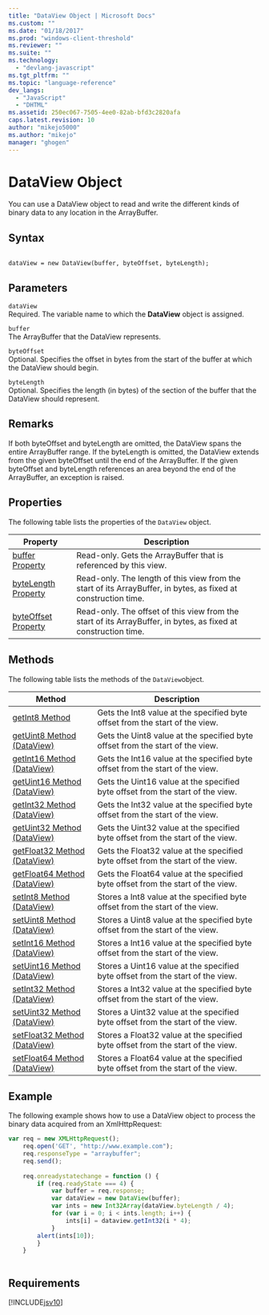 ```yaml
---
title: "DataView Object | Microsoft Docs"
ms.custom: ""
ms.date: "01/18/2017"
ms.prod: "windows-client-threshold"
ms.reviewer: ""
ms.suite: ""
ms.technology: 
  - "devlang-javascript"
ms.tgt_pltfrm: ""
ms.topic: "language-reference"
dev_langs: 
  - "JavaScript"
  - "DHTML"
ms.assetid: 250ec067-7505-4ee0-82ab-bfd3c2820afa
caps.latest.revision: 10
author: "mikejo5000"
ms.author: "mikejo"
manager: "ghogen"
---
```

# DataView Object
You can use a DataView object to read and write the different kinds of binary data to any location in the ArrayBuffer.  
  
## Syntax  
  
```  
  
dataView = new DataView(buffer, byteOffset, byteLength);  
```  
  
## Parameters  
 `dataView`  
 Required. The variable name to which the **DataView** object is assigned.  
  
 `buffer`  
 The ArrayBuffer that the DataView represents.  
  
 `byteOffset`  
 Optional. Specifies the offset in bytes from the start of the buffer at which the DataView should begin.  
  
 `byteLength`  
 Optional. Specifies the length (in bytes) of the section of the buffer that the DataView should represent.  
  
## Remarks  
 If both byteOffset and byteLength are omitted, the DataView spans the entire ArrayBuffer range. If the byteLength is omitted, the DataView extends from the given byteOffset until the end of the ArrayBuffer. If the given byteOffset and byteLength references an area beyond the end of the ArrayBuffer, an exception is raised.  
  
## Properties  
 The following table lists the properties of the `DataView` object.  
  
|Property|Description|  
|--------------|-----------------|  
|[buffer Property](../../javascript/reference/buffer-property-dataview.md)|Read-only. Gets the ArrayBuffer that is referenced by this view.|  
|[byteLength Property](../../javascript/reference/bytelength-property-dataview.md)|Read-only. The length of this view from the start of its ArrayBuffer, in bytes, as fixed at construction time.|  
|[byteOffset Property](../../javascript/reference/byteoffset-property-dataview.md)|Read-only. The offset of this view from the start of its ArrayBuffer, in bytes, as fixed at construction time.|  
  
## Methods  
 The following table lists the methods of the `DataView`object.  
  
|Method|Description|  
|------------|-----------------|  
|[getInt8 Method](../../javascript/reference/getint8-method-dataview.md)|Gets the Int8 value at the specified byte offset from the start of the view.|  
|[getUint8 Method (DataView)](../../javascript/reference/getuint8-method-dataview.md)|Gets the Uint8 value at the specified byte offset from the start of the view.|  
|[getInt16 Method (DataView)](../../javascript/reference/getint16-method-dataview.md)|Gets the Int16 value at the specified byte offset from the start of the view.|  
|[getUint16 Method (DataView)](../../javascript/reference/getuint16-method-dataview.md)|Gets the Uint16 value at the specified byte offset from the start of the view.|  
|[getInt32 Method (DataView)](../../javascript/reference/getint32-method-dataview.md)|Gets the Int32 value at the specified byte offset from the start of the view.|  
|[getUint32 Method (DataView)](../../javascript/reference/getuint32-method-dataview.md)|Gets the Uint32 value at the specified byte offset from the start of the view.|  
|[getFloat32 Method (DataView)](../../javascript/reference/getfloat32-method-dataview.md)|Gets the Float32 value at the specified byte offset from the start of the view.|  
|[getFloat64 Method (DataView)](../../javascript/reference/getfloat64-method-dataview.md)|Gets the Float64 value at the specified byte offset from the start of the view.|  
|[setInt8 Method (DataView)](../../javascript/reference/setint8-method-dataview.md)|Stores a Int8 value at the specified byte offset from the start of the view.|  
|[setUint8 Method (DataView)](../../javascript/reference/setuint8-method-dataview.md)|Stores a Uint8 value at the specified byte offset from the start of the view.|  
|[setInt16 Method (DataView)](../../javascript/reference/setint16-method-dataview.md)|Stores a Int16 value at the specified byte offset from the start of the view.|  
|[setUint16 Method (DataView)](../../javascript/reference/setuint16-method-dataview.md)|Stores a Uint16 value at the specified byte offset from the start of the view.|  
|[setInt32 Method (DataView)](../../javascript/reference/setint32-method-dataview.md)|Stores a Int32 value at the specified byte offset from the start of the view.|  
|[setUint32 Method (DataView)](../../javascript/reference/setuint32-method-dataview.md)|Stores a Uint32 value at the specified byte offset from the start of the view.|  
|[setFloat32 Method (DataView)](../../javascript/reference/setfloat32-method-dataview.md)|Stores a Float32 value at the specified byte offset from the start of the view.|  
|[setFloat64 Method (DataView)](../../javascript/reference/setfloat64-method-dataview.md)|Stores a Float64 value at the specified byte offset from the start of the view.|  
  
## Example  
 The following example shows how to use a DataView object to process the binary data acquired from an XmlHttpRequest:  
  
```javascript  
var req = new XMLHttpRequest();  
    req.open('GET', "http://www.example.com");  
    req.responseType = "arraybuffer";  
    req.send();  
  
    req.onreadystatechange = function () {  
        if (req.readyState === 4) {  
            var buffer = req.response;  
            var dataView = new DataView(buffer);  
            var ints = new Int32Array(dataView.byteLength / 4);  
            for (var i = 0; i < ints.length; i++) {  
                ints[i] = dataview.getInt32(i * 4);  
            }  
        alert(ints[10]);  
        }  
    }  
  
```  
  
## Requirements  
 [!INCLUDE[jsv10](../../javascript/reference/includes/jsv10-md.md)]
